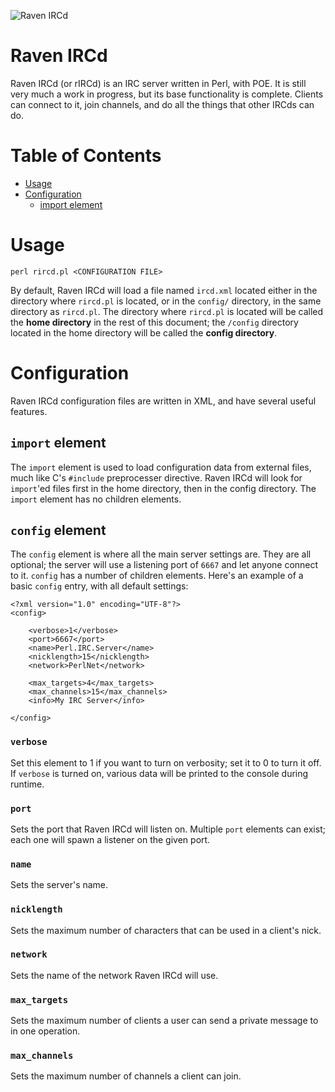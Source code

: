![Raven IRCd](https://github.com/danhetrick/raven-ircd/blob/master/raven_ircd.png?raw=true)

# Raven IRCd

Raven IRCd (or rIRCd) is an IRC server written in Perl, with POE.  It is still very much a work in progress, but its base functionality is complete.  Clients can connect to it, join channels, and do all the things that other IRCds can do.

# Table of Contents

* [Usage](#usage)
* [Configuration](#configuration)
	* [import element](#import-element)

# Usage

	perl rircd.pl <CONFIGURATION FILE>

By default, Raven IRCd will load a file named `ircd.xml` located either in the directory where `rircd.pl` is located, or in the `config/` directory, in the same directory as `rircd.pl`.  The directory where `rircd.pl` is located will be called the **home directory** in the rest of this document;  the `/config` directory located in the home directory will be called the **config directory**.

# Configuration

Raven IRCd configuration files are written in XML, and have several useful features.

## `import` element

The `import` element is used to load configuration data from external files, much like C's `#include` preprocesser directive.  Raven IRCd will look for `import`'ed files first in the home directory, then in the config directory.  The `import` element has no children elements.

## `config` element

The `config` element is where all the main server settings are.  They are all optional; the server will use a listening port of `6667` and let anyone connect to it.  `config` has a number of children elements.  Here's an example of a basic `config` entry, with all default settings:

	<?xml version="1.0" encoding="UTF-8"?>
	<config>

		<verbose>1</verbose>
		<port>6667</port>
		<name>Perl.IRC.Server</name>
		<nicklength>15</nicklength>
		<network>PerlNet</network>

		<max_targets>4</max_targets>
		<max_channels>15</max_channels>
		<info>My IRC Server</info>

	</config>

### `verbose`

Set this element to 1 if you want to turn on verbosity;  set it to 0 to turn it off.  If `verbose` is turned on, various data will be printed to the console during runtime.

### `port`

Sets the port that Raven IRCd will listen on.  Multiple `port` elements can exist; each one will spawn a listener on the given port.

### `name`

Sets the server's name.

### `nicklength`

Sets the maximum number of characters that can be used in a client's nick.

### `network`

Sets the name of the network Raven IRCd will use.

### `max_targets`

Sets the maximum number of clients a user can send a private message to in one operation.

### `max_channels`

Sets the maximum number of channels a client can join.
